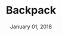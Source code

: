 ---
layout: post
date: January 01, 2018
title: Backpack
company: Skyscanner
link: https://backpack.github.io/
image: images/systems/backpack.jpg
description: Backpack is the foundation for all Skyscanner products. It builds on Atomic Design principles to help visualise how these products are assembled.

---